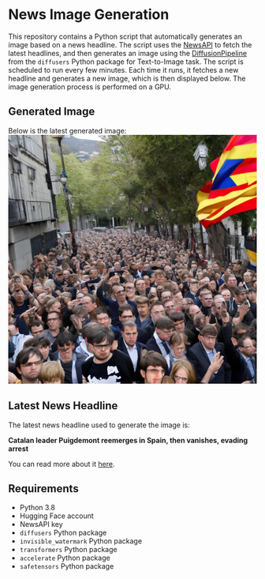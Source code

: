 # News Image Generation
This repository contains a Python script that automatically generates an image based on a news headline. The script uses the [NewsAPI](https://newsapi.org/) to fetch the latest headlines, and then generates an image using the [DiffusionPipeline](https://github.com/huggingface/diffusers) from the `diffusers` Python package for Text-to-Image task.
The script is scheduled to run every few minutes. Each time it runs, it fetches a new headline and generates a new image, which is then displayed below. The image generation process is performed on a GPU.

## Generated Image
Below is the latest generated image:
![Generated Image](image.png)

## Latest News Headline
The latest news headline used to generate the image is:

**Catalan leader Puigdemont reemerges in Spain, then vanishes, evading arrest**

You can read more about it [here](https://news.google.com/rss/articles/CBMimAFBVV95cUxNWVpNM0FaRlZzOVZpNnVYVE9NZ3JXVlZXZThfRE1lUUpLZUliNi1MNXR3eDJQQm5PaFpoLXBwUk9nN0FMOTUtUDNJRGstS1dXRGJqa3ZmSjItUlVxVGZOUHBDeXlJanpkUnNfWVBvaWR2UVlGbnhoWGJKMUItMVlSQnJtY0RTVlFvbFU5T25IWDFoTjZqYWVNTg?oc=5).

## Requirements
- Python 3.8
- Hugging Face account
- NewsAPI key
- `diffusers` Python package
- `invisible_watermark` Python package
- `transformers` Python package
- `accelerate` Python package
- `safetensors` Python package
